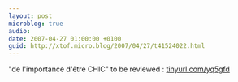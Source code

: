 ```yaml
---
layout: post
microblog: true
audio: 
date: 2007-04-27 01:00:00 +0100
guid: http://xtof.micro.blog/2007/04/27/t41524022.html
---
```

"de l'importance d'être CHIC" to be reviewed : [tinyurl.com/yq5gfd](http://tinyurl.com/yq5gfd)

